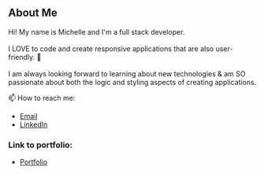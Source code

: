 ## About Me
Hi! My name is Michelle and I'm a full stack developer. <br> <br>
I LOVE to code and create responsive applications that are also user-friendly. 💛 <br> <br>
I am always looking forward to learning about new technologies & am SO passionate about both the logic and styling aspects of creating applications.

📫 How to reach me: 
 - [Email](mailto:michellenguyen11239@aol.com)
 - [LinkedIn](https://www.linkedin.com/in/michelle-nguyen-3a2132200/)
 
### Link to portfolio:
 - [Portfolio](https://micheqn3.github.io/portfolio/)

